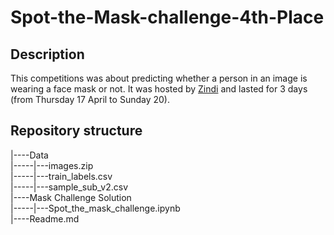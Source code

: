# Spot-the-Mask-challenge-4th-Place

## Description

This competitions was about predicting whether a person in an image is wearing a face mask or not. It was hosted by [Zindi](https://zindi.africa) and lasted for 3 days (from Thursday 17 April to Sunday 20).  



## Repository structure

|----Data  
|-----|---images.zip  
|-----|---train_labels.csv  
|-----|---sample_sub_v2.csv  
|----Mask Challenge Solution  
|-----|---Spot_the_mask_challenge.ipynb  
|----Readme.md  
